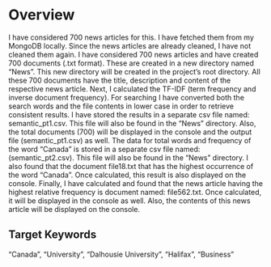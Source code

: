 # Overview

I have considered 700 news articles for this. I have fetched them from my MongoDB locally. Since the news articles are already cleaned, I have not cleaned them again.
I have considered 700 news articles and have created 700 documents (.txt format). These are created in a new directory named “News”. This new directory will be created 
in the project’s root directory. All these 700 documents have the title, description and content of the respective news article. Next, I calculated the TF-IDF 
(term frequency and inverse document frequency). For searching I have converted both the search words and the file contents in lower case in order to retrieve consistent
results. I have stored the results in a separate csv file named: semantic_pt1.csv. This file will also be found in the “News” directory. Also, the total documents (700)
will be displayed in the console and the output file (semantic_pt1.csv) as well. The data for total words and frequency of the word “Canada” is stored in a separate csv
file named: (semantic_pt2.csv). This file will also be found in the “News” directory. I also found that the document file18.txt that has the highest occurrence of the 
word “Canada”. Once calculated, this result is also displayed on the console. Finally, I have calculated and found that the news article having the highest relative 
frequency is document named: file562.txt. Once calculated, it will be displayed in the console as well. Also, the contents of this news article will be displayed on the 
console.

## Target Keywords

“Canada”, “University”, “Dalhousie University”, “Halifax”, “Business”

